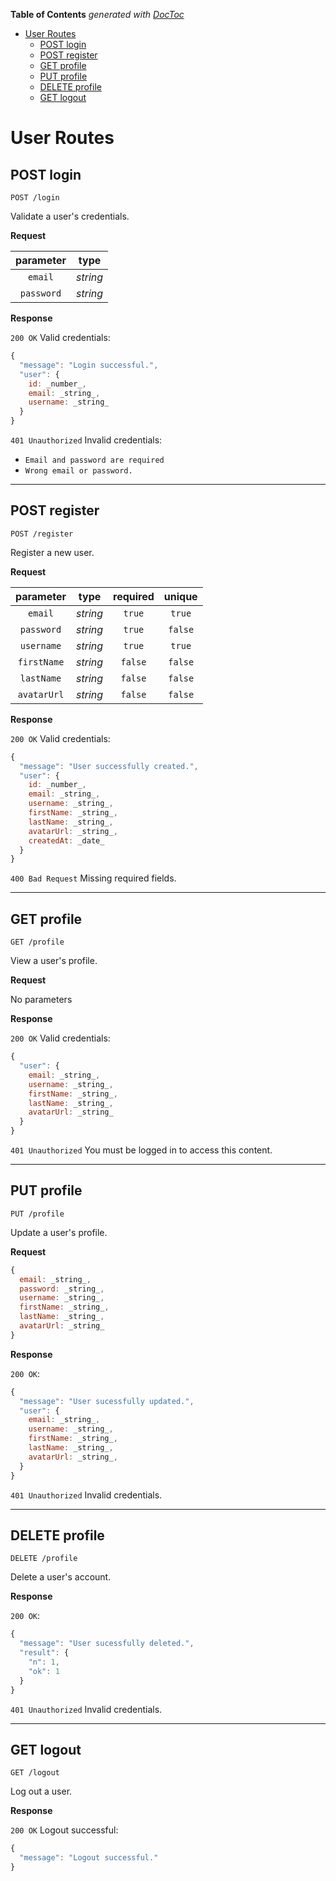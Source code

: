 <!-- START doctoc generated TOC please keep comment here to allow auto update -->
<!-- DON'T EDIT THIS SECTION, INSTEAD RE-RUN doctoc TO UPDATE -->
**Table of Contents**  *generated with [DocToc](https://github.com/thlorenz/doctoc)*

- [User Routes](#user-routes)
  - [POST login](#post-login)
  - [POST register](#post-register)
  - [GET profile](#get-profile)
  - [PUT profile](#put-profile)
  - [DELETE profile](#delete-profile)
  - [GET logout](#get-logout)

<!-- END doctoc generated TOC please keep comment here to allow auto update -->

# User Routes

## POST login

`POST /login`

Validate a user's credentials.

**Request**

| parameter   | type     |
| :---:       | :---:    |
| `email`     | _string_ |
| `password`  | _string_ |

**Response**

`200 OK` Valid credentials:

```javascript
{
  "message": "Login successful.",
  "user": {
    id: _number_,
    email: _string_,
    username: _string_
  }
}
```

`401 Unauthorized` Invalid credentials:
* `Email and password are required`
* `Wrong email or password.`
---

## POST register

`POST /register`

Register a new user.

**Request**

| parameter   | type     | required    |  unique |
| :---:       | :---:    | :---:       | :---:   |
| `email`     | _string_ | `true`      | `true`  |
| `password`  | _string_ | `true`      | `false` |
| `username`  | _string_ | `true`      | `true`  |
| `firstName` | _string_ | `false`     | `false` |
| `lastName`  | _string_ | `false`     | `false` |
| `avatarUrl` | _string_ | `false`     | `false` |

**Response**

`200 OK` Valid credentials:

```javascript
{
  "message": "User successfully created.",
  "user": {
    id: _number_,
    email: _string_,
    username: _string_,
    firstName: _string_,
    lastName: _string_,
    avatarUrl: _string_,
    createdAt: _date_
  }
}
```
`400 Bad Request` Missing required fields.

---

## GET profile

`GET /profile`

View a user's profile.

**Request**

No parameters

**Response**

`200 OK` Valid credentials:

```javascript
{
  "user": {
    email: _string_,
    username: _string_,
    firstName: _string_,
    lastName: _string_,
    avatarUrl: _string_
  }
}
```
`401 Unauthorized` You must be logged in to access this content.

---

## PUT profile

`PUT /profile`

Update a user's profile.

**Request**
```javascript
{
  email: _string_,
  password: _string_,
  username: _string_,
  firstName: _string_,
  lastName: _string_,
  avatarUrl: _string_
}
```

**Response**

`200 OK`:

```javascript
{
  "message": "User sucessfully updated.",
  "user": {
    email: _string_,
    username: _string_,
    firstName: _string_,
    lastName: _string_,
    avatarUrl: _string_,
  }
}
```
`401 Unauthorized` Invalid credentials.

---

## DELETE profile

`DELETE /profile`

Delete a user's account.

**Response**

`200 OK`:

```javascript
{
  "message": "User sucessfully deleted.",
  "result": {
    "n": 1,
    "ok": 1
  }
}
```
`401 Unauthorized` Invalid credentials.

---

## GET logout

`GET /logout`

Log out a user.

**Response**

`200 OK` Logout successful:

```javascript
{
  "message": "Logout successful."
}
```
